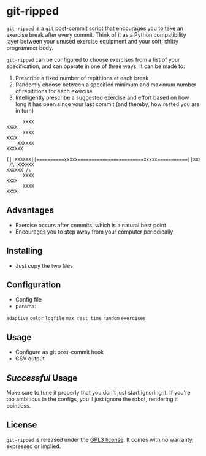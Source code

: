 git-ripped
==========

`git-ripped` is a `git` [post-commit] script that encourages you to take an
exercise break after every commit. Think of it as a Python compatibility layer
between your unused exercise equipment and your soft, shitty programmer body.

`git-ripped` can be configured to choose exercises from a list of your specification, and can
operate in one of three ways. It can be made to:

1. Prescribe a fixed number of repititions at each break
2. Randomly choose between a specified minimum and maximum number of 
   repititions for each exercise
3. Intelligently prescribe a suggested exercise and effort based on how long it
   has been since your last commit (and thereby, how rested you are in turn)

```
      XXXX                                                           XXXX     
      XXXX                                                           XXXX     
    XXXXXX                                                           XXXXXX   
 [||XXXXXX||==========xxxxx========================xxxxx===========||XXXXXX||]
 /\ XXXXXX                                                           XXXXXX /\
      XXXX                                                           XXXX     
      XXXX                                                           XXXX     
```
                                                                              

Advantages
----------
- Exercise occurs after commits, which is a natural best point
- Encourages you to step away from your computer periodically

Installing
----------
- Just copy the two files

Configuration
-------------
- Config file
- params:

`adaptive`
`color`
`logfile`
`max_rest_time`
`random`
`exercises`

Usage
-----
- Configure as git post-commit hook
- CSV output

_Successful_ Usage
------------------
Make sure to tune it properly that you don't just start ignoring it. If you're
too ambitious in the configs, you'll just ignore the robot, rendering it
pointless.

License
-------
`git-ripped` is released under the [GPL3 license][]. It comes with no warranty,
expressed or implied.


[post-commit]: http://git-scm.com/book/ch7-3.html
[GPL3 license]: http://www.gnu.org/licenses/gpl-3.0.txt
